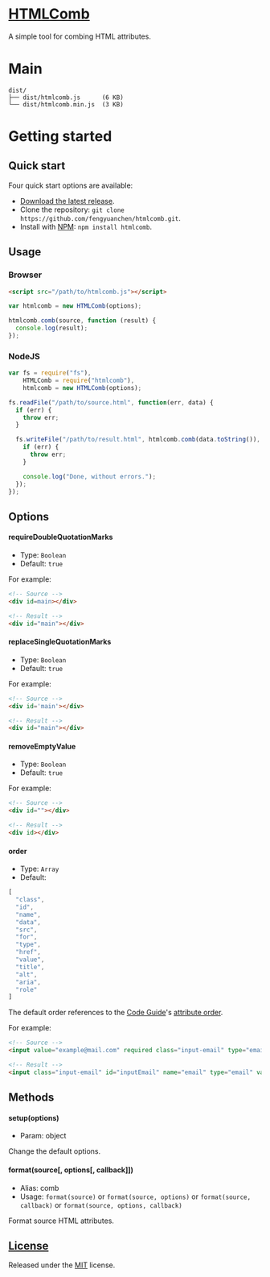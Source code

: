 # [HTMLComb](https://github.com/fengyuanchen/htmlcomb)

A simple tool for combing HTML attributes.


# Main

```
dist/
├── dist/htmlcomb.js      (6 KB)
└── dist/htmlcomb.min.js  (3 KB)
```


# Getting started

## Quick start

Four quick start options are available:

- [Download the latest release](https://github.com/fengyuanchen/htmlcomb/archive/master.zip).
- Clone the repository: `git clone https://github.com/fengyuanchen/htmlcomb.git`.
- Install with [NPM](http://npmjs.org): `npm install htmlcomb`.


## Usage

### Browser

```html
<script src="/path/to/htmlcomb.js"></script>
```

```javascript
var htmlcomb = new HTMLComb(options);

htmlcomb.comb(source, function (result) {
  console.log(result);
});
```


### NodeJS

```javascript
var fs = require("fs"),
    HTMLComb = require("htmlcomb"),
    htmlcomb = new HTMLComb(options);

fs.readFile("/path/to/source.html", function(err, data) {
  if (err) {
    throw err;
  }

  fs.writeFile("/path/to/result.html", htmlcomb.comb(data.toString()), function (err) {
    if (err) {
      throw err;
    }

    console.log("Done, without errors.");
  });
});
```


## Options

#### requireDoubleQuotationMarks

- Type: `Boolean`
- Default: `true`

For example:
```html
<!-- Source -->
<div id=main></div>

<!-- Result -->
<div id="main"></div>
```


#### replaceSingleQuotationMarks

- Type: `Boolean`
- Default: `true`

For example:
```html
<!-- Source -->
<div id='main'></div>

<!-- Result -->
<div id="main"></div>
```


#### removeEmptyValue

- Type: `Boolean`
- Default: `true`

For example:
```html
<!-- Source -->
<div id=""></div>

<!-- Result -->
<div id></div>
```


#### order

- Type: `Array`
- Default:
```javascript
[
  "class",
  "id",
  "name",
  "data",
  "src",
  "for",
  "type",
  "href",
  "value",
  "title",
  "alt",
  "aria",
  "role"
]
```

The default order references to the [Code Guide](http://codeguide.co/)'s [attribute order](http://codeguide.co/#html-attribute-order).

For example:
```html
<!-- Source -->
<input value="example@mail.com" required class="input-email" type="email" id="inputEmail" name="email">

<!-- Result -->
<input class="input-email" id="inputEmail" name="email" type="email" value="example@mail.com" required>
```


## Methods

#### setup(options)

- Param: object

Change the default options.


#### format(source[, options[, callback]])

- Alias: comb
- Usage: `format(source)` or `format(source, options)` or `format(source, callback)` or `format(source, options, callback)`

Format source HTML attributes.


## [License](https://github.com/fengyuanchen/htmlcomb/blob/master/LICENSE.md)

Released under the [MIT](http://opensource.org/licenses/mit-license.html) license.

